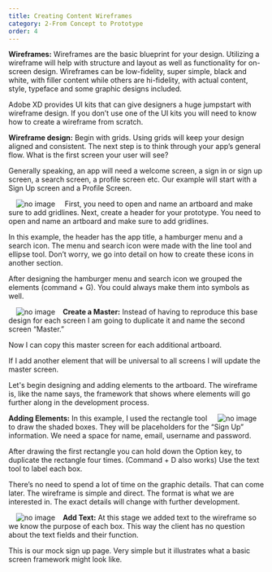 ```yaml
---
title: Creating Content Wireframes
category: 2-From Concept to Prototype
order: 4
---
```


**Wireframes:** Wireframes are the basic blueprint for your design. Utilizing a wireframe will help with structure and layout as well as functionality for on-screen design. Wireframes can be low-fidelity, super simple, black and white, with filler content while others are hi-fidelity, with actual content, style, typeface and some graphic designs included. 

Adobe XD provides UI kits that can give designers a huge jumpstart with wireframe design. If you don’t use one of the UI kits you will need to know how to create a wireframe from scratch.

**Wireframe design:** Begin with grids. Using grids will keep your design aligned and consistent. The next step is to think through your app’s general flow. What is the first screen your user will see?

Generally speaking, an app will need a welcome screen, a sign in or sign up screen, a search screen, a profile screen etc. Our example will start with a Sign Up screen and a Profile Screen.  

<img style="padding: 0px 15px" src="https://iwilfried.github.io/Adobe-XD-eBook/images/XD-CCWire-01.png" alt="no image"/>    
First, you need to open and name an artboard and make sure to add gridlines.
Next, create a header for your prototype. You need to open and name an artboard and make sure to add gridlines.

In this example, the header has the app title, a hamburger menu and a search icon. The menu and search icon were made with the line tool and ellipse tool. Don’t worry, we go into detail on how to create these icons in another section.

After designing the hamburger menu and search icon we grouped the elements (command + G). You could always make them into symbols as well.  

<img style="padding: 0px 15px; float: left" src="https://iwilfried.github.io/Adobe-XD-eBook/images/XD-CCWire-02.png
" alt="no image"/>**Create a Master:** Instead of having to reproduce this base design for each screen I am going to duplicate it and name the second screen “Master.” 

Now I can copy this master screen for each additional artboard.

If I add another element that will be universal to all screens I will update the master screen.

Let's begin designing and adding elements to the artboard. The wireframe is, like the name says, the framework that shows where elements will go further along in the development process.  

<img style="padding: 0px 15px; float: right" src="https://iwilfried.github.io/Adobe-XD-eBook/images/XD-CCWire-03.png
" alt="no image"/>**Adding Elements:** In this example, I used the rectangle tool to draw the shaded boxes. They will be placeholders for the “Sign Up” information. We need a space for name, email, username and password.

After drawing the first rectangle you can hold down the Option key, to duplicate the rectangle four times. (Command + D also works) Use the text tool to label each box. 

There’s no need to spend a lot of time on the graphic details. That can come later. The wireframe is simple and direct. The format is what we are interested in. The exact details will change with further development.  

<img style="padding: 0px 15px; float: left" src="https://iwilfried.github.io/Adobe-XD-eBook/images/XD-CCWire-03.png
" alt="no image"/>**Add Text:** At this stage we added text to the wireframe so we know the purpose of each box. This way the client has no question about the text fields and their function.

This is our mock sign up page. Very simple but it illustrates what a basic screen framework might look like.  
&nbsp;   

&nbsp;   











